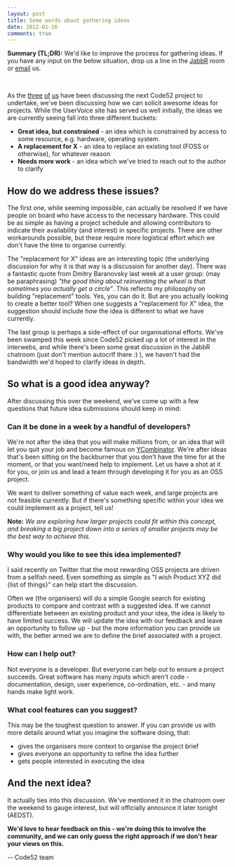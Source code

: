 ```yaml
---
layout: post
title: Some words about gathering ideas
date: 2012-01-16
comments: true
---
```


**Summary (TL;DR):** We'd like to improve the process for gathering ideas. If you have any input on the below situation, drop us a line in the [JabbR](http://jabbr.net/#/rooms/code52) room or [email](code52@code52.org) us.

<br />


As the [three](http://twitter.com/tobin) [of](http://twitter.com/shiftkey) [us](http://twitter.com/aeoth) have been discussing the next Code52 project to undertake, we've been discussing how we can solicit awesome ideas for projects. While the UserVoice site has served us well initially, the ideas we are currently seeing fall into three different buckets:

* **Great idea, but constrained** - an  idea which is constrained by access to some resource, e.g. hardware, operating system.
* **A replacement for X** - an idea to replace an existing tool (FOSS or otherwise), for whatever reason
* **Needs more work** - an idea which we've tried to reach out to the author to clarify

## How do we address these issues?

The first one, while seeming impossible, can actually be resolved if we have people on board who have access to the necessary hardware. This could be as simple as having a project schedule and allowing contributors to indicate their availability (and interest) in specific projects. There are other workarounds possible, but these require more logistical effort which we don't have the time to organise currently.

The "replacement for X" ideas are an interesting topic (the underlying discussion for why it is that way is a discussion for another day). There was a fantastic quote from Dmitry Baranovsky last week at a user group: (may be paraphrasing) *"the good thing about reinventing the wheel is that sometimes you actually get a circle"*. This reflects my philosophy on building "replacement" tools. Yes, you can do it. But are you actually looking to create a better tool? When one suggests a "replacement for X" idea, the suggestion should include *how* the idea is different to what we have currently.

The last group is perhaps a side-effect of our organisational efforts. We've been swamped this week since Code52 picked up a lot of interest in the interwebs, and while there's been some great discussion in the JabbR chatroom (just don't mention autocrlf there :) ), we haven't had the bandwidth we'd hoped to clarify ideas in depth.

## So what is a good idea anyway?

After discussing this over the weekend, we've come up with a few questions that future idea submissions should keep in mind:

### **Can it be done in a week by a handful of developers?**

We're not after the idea that you will make millions from, or an idea that will let you quit your job and become famous on [YCombinator](http://ycombinator.com/). We're after ideas that's been sitting on the backburner that you don't have the time for at the moment, or that you want/need help to implement. Let us have a shot at it for you, or join us and lead a team through developing it for you as an OSS project.

We want to deliver something of value each week, and large projects are not feasible currently. But if there's something specific within your idea we could implement as a project, tell us!

**Note:** *We are exploring how larger projects could fit within this concept, and breaking a big project down into a series of smaller projects may be the best way to achieve this.*

### **Why would you like to see this idea implemented?**

I said recently on Twitter that the most rewarding OSS projects are driven from a selfish need. Even something as simple as "I wish Product XYZ did {list of things}" can help start the discussion.

Often we (the organisers) will do a simple Google search for existing products to compare and contrast with a suggested idea. If we cannot differentiate between an existing product and your idea, the idea is likely to have limited success. We will update the idea with our feedback and leave an opportunity to follow up - but the more information you can provide us with, the better armed we are to define the brief associated with a project.

### **How can I help out?**

Not everyone is a developer. But everyone can help out to ensure a project succeeds. Great software has many inputs which aren't code - documentation, design, user experience, co-ordination, etc. - and many hands make light work.

### **What cool features can you suggest?**

This may be the toughest question to answer. If you can provide us with more details around what you imagine the software doing, that:

* gives the organisers more context to organise the project brief
* gives everyone an opportunity to refine the idea further
* gets people interested in executing the idea

## And the next idea?

It actually ties into this discussion. We've mentioned it in the chatroom over the weekend to gauge interest, but will officially announce it later tonight (AEDST).

**We'd love to hear feedback on this - we're doing this to involve the community, and we can only guess the right approach if we don't hear your views on this.**

-- Code52 team